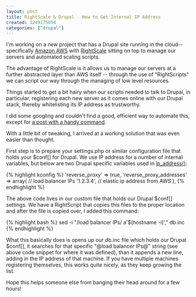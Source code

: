```yaml
--- 
layout: post
title: RightScale & Drupal - How to Get Internal IP Address
created: 1249175054
categories: ["drupal"]
---
```

I'm working on a new project that has a Drupal site running in the cloud--specifically <a href="http://aws.amazon.com/">Amazon AWS</a> with <a href="http://www.rightscale.com/">RightScale</a> sitting on top to manage our servers and automated scaling scripts.

The advantage of RightScale is it allows us to manage our servers at a further abstracted layer than AWS itself -- through the use of "RightScripts" we can script our way through the managing of low level resources. 

Things started to get a bit hairy when our scripts needed to talk to Drupal, in particular, registering each new server as it comes online with our Drupal stack, thereby whitelisting its IP address as trustworthy.



I did some googling and couldn't find a good, efficient way to automate this, except for <a href="http://forums.rightscale.com/showthread.php?t=112">a post with a handy command</a>.

With a little bit of tweaking, I arrived at a working solution that was even easier than thought.

First step is to prepare your settings.php or similar configuration file that holds your $conf[] for Drupal. We use IP address for a number of internal variables, but below are two Drupal specific variables used in <a href="http://api.drupal.org/api/function/ip_address/6">ip_address()</a>:

{% highlight kconfig %}
  'reverse_proxy' => true,
  'reverse_proxy_addresses' => array(
    // load balancer IPs
    '1.2.3.4', // elastic ip address from AWS
  ),
{% endhighlight %}

The above code lives in our custom file that holds our Drupal $conf[] settings. We have a RightScript that copies this files to the proper location and after the file is copied over, I added this command:

{% highlight bash %}
sed -i "/load balancer IPs/ a\'$(hostname -i)'," db.inc
{% endhighlight %}

What this basically does is opens up our db.inc file which holds our Drupal $conf[], it searches for that specific "@load balancer IPs@" string (see above code snippet for where it was defined), than it appends a new line, adding in the IP address of that machine. If you have multiple machines registering themselves, this works quite nicely, as they keep growing the list.

Hope this helps someone else from banging their head around for a few hours!
